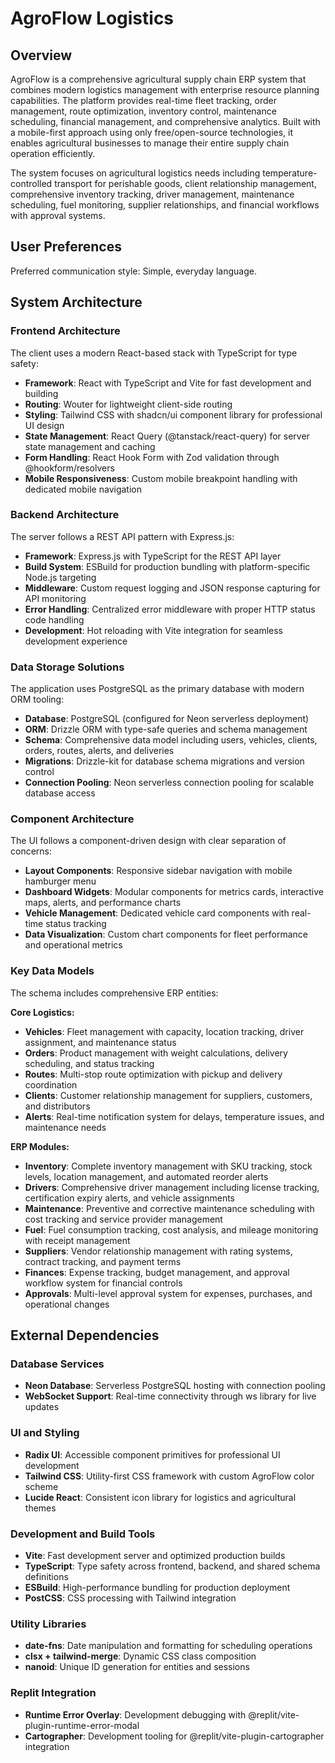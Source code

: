 # AgroFlow Logistics

## Overview

AgroFlow is a comprehensive agricultural supply chain ERP system that combines modern logistics management with enterprise resource planning capabilities. The platform provides real-time fleet tracking, order management, route optimization, inventory control, maintenance scheduling, financial management, and comprehensive analytics. Built with a mobile-first approach using only free/open-source technologies, it enables agricultural businesses to manage their entire supply chain operation efficiently.

The system focuses on agricultural logistics needs including temperature-controlled transport for perishable goods, client relationship management, comprehensive inventory tracking, driver management, maintenance scheduling, fuel monitoring, supplier relationships, and financial workflows with approval systems.

## User Preferences

Preferred communication style: Simple, everyday language.

## System Architecture

### Frontend Architecture
The client uses a modern React-based stack with TypeScript for type safety:

- **Framework**: React with TypeScript and Vite for fast development and building
- **Routing**: Wouter for lightweight client-side routing  
- **Styling**: Tailwind CSS with shadcn/ui component library for professional UI design
- **State Management**: React Query (@tanstack/react-query) for server state management and caching
- **Form Handling**: React Hook Form with Zod validation through @hookform/resolvers
- **Mobile Responsiveness**: Custom mobile breakpoint handling with dedicated mobile navigation

### Backend Architecture
The server follows a REST API pattern with Express.js:

- **Framework**: Express.js with TypeScript for the REST API layer
- **Build System**: ESBuild for production bundling with platform-specific Node.js targeting
- **Middleware**: Custom request logging and JSON response capturing for API monitoring
- **Error Handling**: Centralized error middleware with proper HTTP status code handling
- **Development**: Hot reloading with Vite integration for seamless development experience

### Data Storage Solutions
The application uses PostgreSQL as the primary database with modern ORM tooling:

- **Database**: PostgreSQL (configured for Neon serverless deployment)
- **ORM**: Drizzle ORM with type-safe queries and schema management
- **Schema**: Comprehensive data model including users, vehicles, clients, orders, routes, alerts, and deliveries
- **Migrations**: Drizzle-kit for database schema migrations and version control
- **Connection Pooling**: Neon serverless connection pooling for scalable database access

### Component Architecture
The UI follows a component-driven design with clear separation of concerns:

- **Layout Components**: Responsive sidebar navigation with mobile hamburger menu
- **Dashboard Widgets**: Modular components for metrics cards, interactive maps, alerts, and performance charts
- **Vehicle Management**: Dedicated vehicle card components with real-time status tracking
- **Data Visualization**: Custom chart components for fleet performance and operational metrics

### Key Data Models
The schema includes comprehensive ERP entities:

**Core Logistics:**
- **Vehicles**: Fleet management with capacity, location tracking, driver assignment, and maintenance status
- **Orders**: Product management with weight calculations, delivery scheduling, and status tracking
- **Routes**: Multi-stop route optimization with pickup and delivery coordination
- **Clients**: Customer relationship management for suppliers, customers, and distributors
- **Alerts**: Real-time notification system for delays, temperature issues, and maintenance needs

**ERP Modules:**
- **Inventory**: Complete inventory management with SKU tracking, stock levels, location management, and automated reorder alerts
- **Drivers**: Comprehensive driver management including license tracking, certification expiry alerts, and vehicle assignments
- **Maintenance**: Preventive and corrective maintenance scheduling with cost tracking and service provider management
- **Fuel**: Fuel consumption tracking, cost analysis, and mileage monitoring with receipt management
- **Suppliers**: Vendor relationship management with rating systems, contract tracking, and payment terms
- **Finances**: Expense tracking, budget management, and approval workflow system for financial controls
- **Approvals**: Multi-level approval system for expenses, purchases, and operational changes

## External Dependencies

### Database Services
- **Neon Database**: Serverless PostgreSQL hosting with connection pooling
- **WebSocket Support**: Real-time connectivity through ws library for live updates

### UI and Styling
- **Radix UI**: Accessible component primitives for professional UI development
- **Tailwind CSS**: Utility-first CSS framework with custom AgroFlow color scheme
- **Lucide React**: Consistent icon library for logistics and agricultural themes

### Development and Build Tools
- **Vite**: Fast development server and optimized production builds
- **TypeScript**: Type safety across frontend, backend, and shared schema definitions
- **ESBuild**: High-performance bundling for production deployment
- **PostCSS**: CSS processing with Tailwind integration

### Utility Libraries
- **date-fns**: Date manipulation and formatting for scheduling operations
- **clsx + tailwind-merge**: Dynamic CSS class composition
- **nanoid**: Unique ID generation for entities and sessions

### Replit Integration
- **Runtime Error Overlay**: Development debugging with @replit/vite-plugin-runtime-error-modal
- **Cartographer**: Development tooling for @replit/vite-plugin-cartographer integration